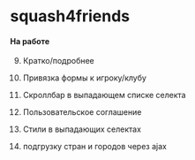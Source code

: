 # squash4friends


#### На работе
9) Кратко/подробнее


3) Привязка формы к игроку/клубу
6) Скроллбар в выпадающем списке селекта
7) Пользовательское соглашение
8) Стили в выпадающих селектах
8) подгрузку стран и городов через ajax

